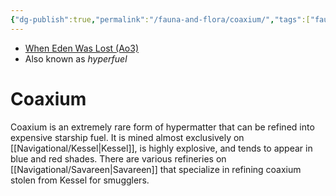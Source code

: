 ```yaml
---
{"dg-publish":true,"permalink":"/fauna-and-flora/coaxium/","tags":["fauna"],"dgHomeLink":false}
---
```


- [When Eden Was Lost (Ao3)](https://archiveofourown.org/works/19334440/chapters/45992584)
- Also known as *hyperfuel*

# Coaxium

Coaxium is an extremely rare form of hypermatter that can be refined into expensive starship fuel. It is mined almost exclusively on [[Navigational/Kessel\|Kessel]], is highly explosive, and tends to appear in blue and red shades. There are various refineries on [[Navigational/Savareen\|Savareen]] that specialize in refining coaxium stolen from Kessel for smugglers. 